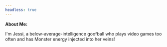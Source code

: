 ```yaml
---
headless: true
---
```

**About Me:**

I'm Jessi, a below-average-intelligence goofball who plays video games too often and has Monster energy injected into her veins!
